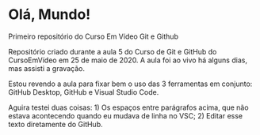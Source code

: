 # Olá, Mundo!
 Primeiro repositório do Curso Em Vídeo Git e Github

 Repositório criado durante a aula 5 do Curso de Git e GitHub do CursoEmVídeo em 25 de maio de 2020. A aula foi ao vivo há alguns dias, mas assisti a gravação.
 
 Estou revendo a aula para fixar bem o uso das 3 ferramentas em conjunto: GitHub Desktop, GitHub e Visual Studio Code.

Aguira testei duas coisas: 1) Os espaços entre parágrafos acima, que não estava acontecendo quando eu mudava de linha no VSC; 2) Editar esse texto diretamente do GitHub.
